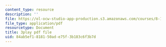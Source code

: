 ```yaml
---
content_type: resource
description: ''
file: https://ol-ocw-studio-app-production.s3.amazonaws.com/courses/8-13-14-experimental-physics-i-ii-junior-lab-fall-2016-spring-2017/84ab5ef1818150ade75f3b183c6f3b7d_kHPWYeJ1ISI.pdf
file_type: application/pdf
resourcetype: Document
title: 3play pdf file
uid: 84ab5ef1-8181-50ad-e75f-3b183c6f3b7d
---
```

